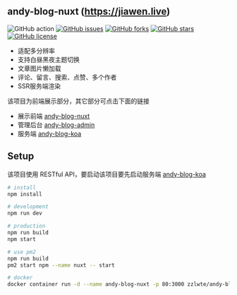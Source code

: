 ## andy-blog-nuxt (https://jiawen.live)

![GitHub action](https://github.com/zzlw/andy-blog-nuxt/workflows/docker%20image%20build%20and%20push/badge.svg)
[![GitHub issues](http://img.shields.io/github/issues/zzlw/andy-blog-nuxt.svg)](http://github.com/zzlw/andy-blog-nuxt/issues)
[![GitHub forks](http://img.shields.io/github/forks/zzlw/andy-blog-nuxt.svg)](http://github.com/zzlw/andy-blog-nuxt/network)
[![GitHub stars](http://img.shields.io/github/stars/zzlw/andy-blog-nuxt.svg)](http://github.com/zzlw/andy-blog-nuxt/stargazers)
[![GitHub license](https://img.shields.io/github/license/zzlw/andy-blog-nuxt.svg)](http://github.com/zzlw/andy-blog-nuxt/blob/master/LICENSE)

- 适配多分辨率
- 支持白昼黑夜主题切换
- 文章图片懒加载
- 评论、留言、搜索、点赞、多个作者
- SSR服务端渲染

该项目为前端展示部分，其它部分可点击下面的链接

- 展示前端 [andy-blog-nuxt](https://github.com/zzlw/andy-blog-nuxt)
- 管理后台 [andy-blog-admin](https://github.com/zzlw/andy-blog-admin)
- 服务端 [andy-blog-koa](https://github.com/zzlw/andy-blog-koa)

## Setup

该项目使用 RESTful API，要启动该项目要先启动服务端 [andy-blog-koa](https://github.com/zzlw/andy-blog-koa)

```bash
# install
npm install

# development
npm run dev

# production 
npm run build
npm start

# use pm2
npm run build
pm2 start npm --name nuxt -- start

# docker
docker container run -d --name andy-blog-nuxt -p 80:3000 zzlwte/andy-blog-nuxt
```
